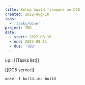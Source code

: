 ```yaml
---
title: Setup build firmware on DC5
created: 2022-Aug-10
tags:
  - 'tasks/done'
project: TBD
date:
  - start: 2022-08-10
  - end: 2022-08-11
  - due: 'TBD'
---
```

up:: [[Tasks list]]

[[DC5 server]]

```
make -f build.inc build
```
